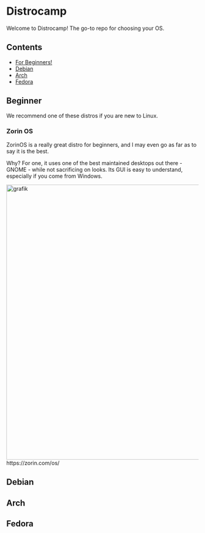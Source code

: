 

# Distrocamp

Welcome to Distrocamp! The go-to repo for choosing your OS.

## Contents
- [For Beginners!](#Beginner)
- [Debian](#Debian)
- [Arch](#Arch)
- [Fedora](#Fedora)

## Beginner
We recommend one of these distros if you are new to Linux.
### Zorin OS
ZorinOS is a really great distro for beginners, and I may even go as far as to say it is the best.

Why? For one, it uses one of the best maintained desktops out there - GNOME - while not sacrificing on looks. Its GUI is easy to understand, especially if you come from Windows.

<img width="1272" height="720" alt="grafik" src="https://github.com/user-attachments/assets/67f584c4-1c57-4d20-8185-0cde5ce1c2f5" />
https://zorin.com/os/

## Debian

## Arch

## Fedora
